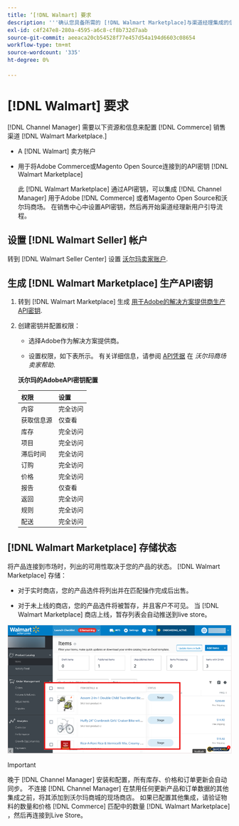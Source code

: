 ```yaml
---
title: ‘[!DNL Walmart] 要求
description: '''确认您具备所需的 [!DNL Walmart Marketplace]与渠道经理集成的信息和资源。”'
exl-id: c4f247e8-280a-4595-a6c8-cf8b732d7aab
source-git-commit: aeeaca20cb54528f77e457d54a194d6603c08654
workflow-type: tm+mt
source-wordcount: '335'
ht-degree: 0%

---
```


# [!DNL Walmart] 要求

[!DNL Channel Manager] 需要以下资源和信息来配置 [!DNL Commerce] 销售渠道 [!DNL Walmart Marketplace.]

* A [!DNL Walmart] 卖方帐户

* 用于将Adobe Commerce或Magento Open Source连接到的API密钥 [!DNL Walmart Marketplace]

   此 [!DNL Walmart Marketplace] 通过API密钥，可以集成 [!DNL Channel Manager] 用于Adobe [!DNL Commerce] 或者Magento Open Source和沃尔玛商场。 在销售中心中设置API密钥，然后再开始渠道经理新用户引导流程。

## 设置 [!DNL Walmart Seller] 帐户

转到 [!DNL Walmart Seller Center] 设置 [沃尔玛卖家账户](https://seller.walmart.com/signup?q=&amp;origin=solution_provider&amp;src=0014M00001zivMp).

## 生成 [!DNL Walmart Marketplace] 生产API密钥

1. 转到 [!DNL Walmart Marketplace] 生成 [用于Adobe的解决方案提供商生产API密钥](https://developer.walmart.com/#preloginModal?redirectUri=https%3A%2F%2Fdeveloper.walmart.com%2Faccount%2FgenerateKey).

1. 创建密钥并配置权限：

   * 选择Adobe作为解决方案提供商。

   * 设置权限，如下表所示。 有关详细信息，请参阅 [API凭据](https://sellerhelp.walmart.com/seller/s/guide?article=000006422) 在 _沃尔玛商场卖家帮助_.

   **沃尔玛的AdobeAPI密钥配置**

   | **权限** | **设置** |
   |----------------|-------------|
   | 内容 | 完全访问 |
   | 获取信息源 | 仅查看 |
   | 库存 | 完全访问 |
   | 项目 | 完全访问 |
   | 滞后时间 | 完全访问 |
   | 订购 | 完全访问 |
   | 价格 | 完全访问 |
   | 报告 | 仅查看 |
   | 返回 | 完全访问 |
   | 规则 | 完全访问 |
   | 配送 | 完全访问 |

## [!DNL Walmart Marketplace] 存储状态

将产品连接到市场时，列出的可用性取决于您的产品的状态。 [!DNL Walmart Marketplace] 存储：

* 对于实时商店，您的产品选件将列出并在匹配操作完成后出售。

* 对于未上线的商店，您的产品选件将被暂存，并且客户不可见。 当 [!DNL Walmart Marketplace] 商店上线，暂存列表会自动推送到live store。

![[!DNL Walmart Seller Central] 暂存产品](assets/walmart-seller-central-staged.png)

>[!IMPORTANT]
>
>晚于 [!DNL Channel Manager] 安装和配置，所有库存、价格和订单更新会自动同步。 不连接 [!DNL Channel Manager] 在禁用任何更新产品和订单数据的其他集成之前，将其添加到沃尔玛商城的现场商店。 如果已配置其他集成，请验证物料的数量和价格 [!DNL Commerce] 匹配中的数量 [!DNL Walmart Marketplace] ，然后再连接到Live Store。

